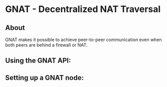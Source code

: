 GNAT - Decentralized NAT Traversal
===================

About
----------
GNAT makes it possible to achieve peer-to-peer communication even when both peers are behind a firewall or NAT.  

Using the GNAT API:
----------


Setting up a GNAT node:
----------
